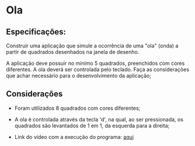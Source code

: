 # Ola

## Especificações:

Construir uma aplicação que simule a ocorrência de uma "ola" (onda) a partir de quadrados desenhados na janela de desenho.

A aplicação deve possuir no mínimo 5 quadrados, preenchidos com cores diferentes. A ola deverá ser controlada pelo teclado.
Faça as considerações que achar necessário para o desenvolvimento da aplicação;

## Considerações

- Foram utilizados 8 quadrados com cores diferentes;
- A ola é controlada através da tecla 'd',
  na qual, ao ser pressionada, os quadrados são levantados de 1 em 1, 
  da esquerda para a direita;
  
- Link do vídeo com a execução do programa: [aqui](https://www.loom.com/share/b7a4d462878a40a18177a7c3b68d259a)

